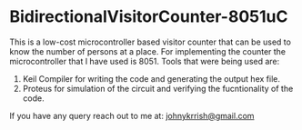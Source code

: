 # BidirectionalVisitorCounter-8051uC
This is a low-cost microcontroller based visitor counter that can be used to know the number of persons at a place. 
For implementing the counter the microcontroller that I have used is 8051. 
Tools that were being used are:
1. Keil Compiler for writing the code and generating the output hex file.
2. Proteus for simulation of the circuit and verifying the fucntionality of the code.

If you have any query reach out to me at:
johnykrrish@gmail.com

